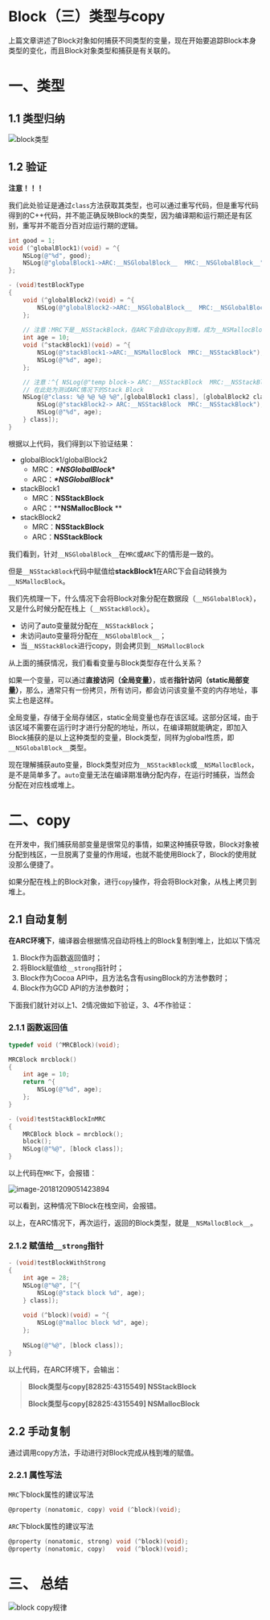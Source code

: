 # Block（三）类型与copy

上篇文章讲述了Block对象如何捕获不同类型的变量，现在开始要追踪Block本身类型的变化，而且Block对象类型和捕获是有关联的。

# 一、类型

## 1.1 类型归纳

![block类型](https://raw.githubusercontent.com/awanglilong/blog/main/uPic/2018-12-08-082034.png)



## 1.2 验证

**注意！！！**

我们此处验证是通过`class`方法获取其类型，也可以通过重写代码，但是重写代码得到的C++代码，并不能正确反映Block的类型，因为编译期和运行期还是有区别，重写并不能百分百对应运行期的逻辑。

```objective-c
int good = 1;
void (^globalBlock1)(void) = ^{
    NSLog(@"%d", good);
    NSLog(@"globalBlock1->ARC:__NSGlobalBlock__  MRC:__NSGlobalBlock__");
};

- (void)testBlockType
{
    void (^globalBlock2)(void) = ^{
        NSLog(@"globalBlock2->ARC:__NSGlobalBlock__  MRC:__NSGlobalBlock__");
    };
    
    // 注意：MRC下是__NSStackBlock，在ARC下会自动copy到堆，成为__NSMallocBlock
    int age = 10;
    void (^stackBlock1)(void) = ^{
        NSLog(@"stackBlock1->ARC:__NSMallocBlock  MRC:__NSStackBlock");
        NSLog(@"%d", age);
    };

    // 注意：^{ NSLog(@"temp block-> ARC:__NSStackBlock  MRC:__NSStackBlock"); NSLog(@"%d", age) } 为自动变量
    // 在此处为测试ARC情况下的Stack Block
    NSLog(@"class: %@ %@ %@ %@",[globalBlock1 class], [globalBlock2 class], [stackBlock1 class], [^{
        NSLog(@"stackBlock2-> ARC:__NSStackBlock  MRC:__NSStackBlock");
        NSLog(@"%d", age);
    } class]);
}
```

根据以上代码，我们得到以下验证结果：

- globalBlock1/globalBlock2
  - MRC：**_\*NSGlobalBlock_\***
  - ARC：**_\*NSGlobalBlock_\***
- stackBlock1
  - MRC：**__NSStackBlock__**
  - ARC：**__NSMallocBlock__ **
- stackBlock2
  - MRC：**__NSStackBlock__**
  - ARC：**__NSStackBlock__**

我们看到，针对`__NSGlobalBlock__`在`MRC`或`ARC`下的情形是一致的。

但是`__NSStackBlock`代码中赋值给**stackBlock1**在ARC下会自动转换为`__NSMallocBlock`。

我们先梳理一下，什么情况下会将Block对象分配在数据段（`__NSGlobalBlock`），又是什么时候分配在栈上（`__NSStackBlock`）。

- 访问了auto变量就分配在`__NSStackBlock`；
- 未访问auto变量将分配在`__NSGlobalBlock__`；
- 当`__NSStackBlock`进行copy，则会拷贝到`__NSMallocBlock`



 从上面的捕获情况，我们看看变量与Block类型存在什么关系？

 如果一个变量，可以通过**直接访问（全局变量）**，或者**指针访问（static局部变量）**，那么，通常只有一份拷贝，所有访问，都会访问该变量不变的内存地址，事实上也是这样。

 全局变量，存储于全局存储区，static全局变量也存在该区域。这部分区域，由于该区域不需要在运行时才进行分配的地址，所以，在编译期就能确定，即加入Block捕获的是以上这种类型的变量，Block类型，同样为global性质，即`__NSGlobalBlock__`类型。

 现在理解捕获auto变量，Block类型对应为`__NSStackBlock`或`__NSMallocBlock`，是不是简单多了。`auto`变量无法在编译期准确分配内存，在运行时捕获，当然会分配在对应栈或堆上。

# 二、copy

在开发中，我们捕获局部变量是很常见的事情，如果这种捕获导致，Block对象被分配到栈区，一旦脱离了变量的作用域，也就不能使用Block了，Block的使用就没那么便捷了。

如果分配在栈上的Block对象，进行`copy`操作，将会将Block对象，从栈上拷贝到堆上。

## 2.1 自动复制

**在ARC环境下**，编译器会根据情况自动将栈上的Block复制到堆上，比如以下情况

1. Block作为函数返回值时；
2. 将Block赋值给`__strong`指针时；
3. Block作为Cocoa API中，且方法名含有usingBlock的方法参数时；
4. Block作为GCD API的方法参数时；

下面我们就针对以上1、2情况做如下验证，3、4不作验证：

### 2.1.1 函数返回值

```objective-c
typedef void (^MRCBlock)(void);

MRCBlock mrcblock()
{
    int age = 10;
    return ^{
        NSLog(@"%d", age);
    };
}

- (void)testStackBlockInMRC
{
    MRCBlock block = mrcblock();
    block();
    NSLog(@"%@", [block class]);
}
```

以上代码在`MRC`下，会报错：

![image-20181209051423894](https://raw.githubusercontent.com/awanglilong/blog/main/uPic/2018-12-08-211424.png)

可以看到，这种情况下Block在栈空间，会报错。

以上，在ARC情况下，再次运行，返回的Block类型，就是`__NSMallocBlock__`。

### 2.1.2 赋值给`__strong`指针

```objective-c
- (void)testBlockWithStrong
{
    int age = 28;
    NSLog(@"%@", [^{
        NSLog(@"stack block %d", age);
    } class]);
    
    void (^block)(void) = ^{
        NSLog(@"malloc block %d", age);
    };
    
    NSLog(@"%@", [block class]);
}
```

以上代码，在ARC环境下，会输出：

> **Block类型与copy[82825:4315549] __NSStackBlock__**
>
> **Block类型与copy[82825:4315549] __NSMallocBlock__**

## 2.2 手动复制

通过调用copy方法，手动进行对Block完成从栈到堆的赋值。

### 2.2.1 属性写法

`MRC`下block属性的建议写法

```objective-c
@property (nonatomic, copy) void (^block)(void);
```

`ARC`下block属性的建议写法

```objective-c
@property (nonatomic, strong) void (^block)(void);
@property (nonatomic, copy)   void (^block)(void);
```

# 三、 总结

![block copy规律](https://raw.githubusercontent.com/awanglilong/blog/main/uPic/2018-12-09-073256.png)